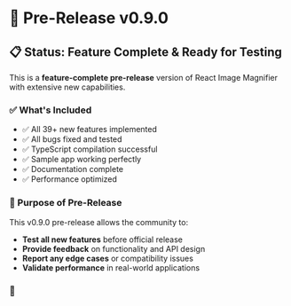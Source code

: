 # 🚀 Pre-Release v0.9.0

## 📋 Status: Feature Complete & Ready for Testing

This is a **feature-complete pre-release** version of React Image Magnifier with extensive new capabilities.

### ✅ What's Included
- ✅ All 39+ new features implemented
- ✅ All bugs fixed and tested
- ✅ TypeScript compilation successful
- ✅ Sample app working perfectly
- ✅ Documentation complete
- ✅ Performance optimized

### 🎯 Purpose of Pre-Release
This v0.9.0 pre-release allows the community to:
- **Test all new features** before official release
- **Provide feedback** on functionality and API design
- **Report any edge cases** or compatibility issues
- **Validate performance** in real-world applications

### 🔄 